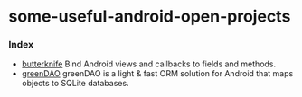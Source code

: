 # some-useful-android-open-projects


### Index
* [butterknife](https://github.com/JakeWharton/butterknife)  Bind Android views and callbacks to fields and methods.
* [greenDAO](https://github.com/greenrobot/greenDAO) greenDAO is a light & fast ORM solution for Android that maps objects to SQLite databases. 
